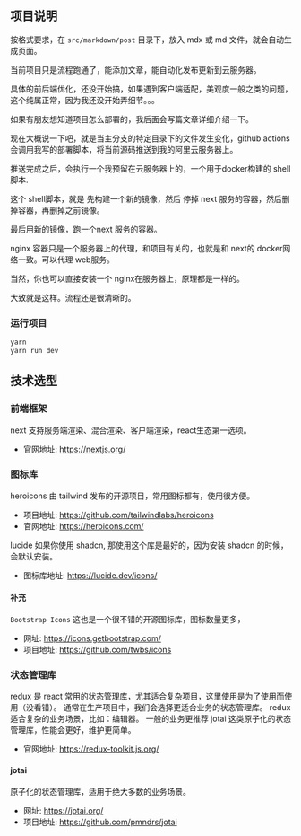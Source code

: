 ## 项目说明

按格式要求，在 `src/markdown/post` 目录下，放入 mdx 或 md 文件，就会自动生成页面。

当前项目只是流程跑通了，能添加文章，能自动化发布更新到云服务器。

具体的前后端优化，还没开始搞，如果遇到客户端适配，美观度一般之类的问题，这个纯属正常，因为我还没开始弄细节。。。

如果有朋友想知道项目怎么部署的，我后面会写篇文章详细介绍一下。

现在大概说一下吧，就是当主分支的特定目录下的文件发生变化，github actions 会调用我写的部署脚本，将当前源码推送到我的阿里云服务器上。

推送完成之后，会执行一个我预留在云服务器上的，一个用于docker构建的 shell 脚本.

这个 shell脚本，就是 先构建一个新的镜像，然后 停掉 next 服务的容器，然后删掉容器，再删掉之前镜像。

最后用新的镜像，跑一个next 服务的容器。

nginx 容器只是一个服务器上的代理，和项目有关的，也就是和 next的 docker网络一致。可以代理 web服务。

当然，你也可以直接安装一个 nginx在服务器上，原理都是一样的。

大致就是这样。流程还是很清晰的。

### 运行项目

```bash
yarn
yarn run dev
```

## 技术选型

### 前端框架
next 支持服务端渲染、混合渲染、客户端渲染，react生态第一选项。
- 官网地址: https://nextjs.org/

### 图标库

heroicons 由 tailwind 发布的开源项目，常用图标都有，使用很方便。
- 项目地址: https://github.com/tailwindlabs/heroicons
- 官网地址: https://heroicons.com/

lucide 如果你使用 shadcn, 那使用这个库是最好的，因为安装 shadcn 的时候，会默认安装。
- 图标库地址: https://lucide.dev/icons/

#### 补充
`Bootstrap Icons` 这也是一个很不错的开源图标库，图标数量更多，
- 网址: https://icons.getbootstrap.com/
- 项目地址: https://github.com/twbs/icons

### 状态管理库
redux 是 react 常用的状态管理库，尤其适合复杂项目，这里使用是为了使用而使用（没看错）。
通常在生产项目中，我们会选择更适合业务的状态管理库。 redux 适合复杂的业务场景，比如：编辑器。
一般的业务更推荐 jotai 这类原子化的状态管理库，性能会更好，维护更简单。

- 官网地址: https://redux-toolkit.js.org/

#### jotai 

原子化的状态管理库，适用于绝大多数的业务场景。

- 网址: https://jotai.org/
- 项目地址: https://github.com/pmndrs/jotai

